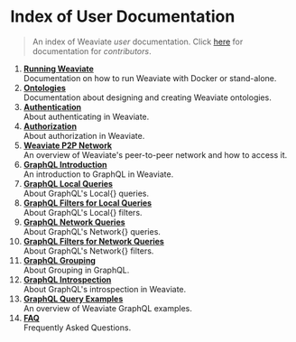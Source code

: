 # Index of User Documentation

> An index of Weaviate _user_ documentation.
> Click [here](../contribute/index.md) for documentation for _contributors_.

1. [**Running Weaviate**](./running-weaviate.md)<br>Documentation on how to run Weaviate with Docker or stand-alone.
2. [**Ontologies**](./ontology-schema.md)<br>Documentation about designing and creating Weaviate ontologies.
3. [**Authentication**](./authentication.md)<br>About authenticating in Weaviate.
4. [**Authorization**](./authorization.md)<br>About authorization in Weaviate.
5. [**Weaviate P2P Network**](./peer2peer-network.md)<br>An overview of Weaviate's peer-to-peer network and how to access it.
6. [**GraphQL Introduction**](./graphql_introduction.md)<br>An introduction to GraphQL in Weaviate.
7. [**GraphQL Local Queries**](./graphql_local.md)<br>About GraphQL's Local{} queries.
8. [**GraphQL Filters for Local Queries**](./graphql_filters_local.md)<br>About GraphQL's Local{} filters.
9. [**GraphQL Network Queries**](./graphql_network.md)<br>About GraphQL's Network{} queries.
10. [**GraphQL Filters for Network Queries**](./graphql_filters_network.md)<br>About GraphQL's Network{} filters.
11. [**GraphQL Grouping**](./graphql_grouping.md)<br>About Grouping in GraphQL.
12. [**GraphQL Introspection**](./graphql_introspection.md)<br>About GraphQL's introspection in Weaviate.
13. [**GraphQL Query Examples**](./graphql_query-API-examples.md)<br>An overview of Weaviate GraphQL examples.
14. [**FAQ**](./FAQ.md)<br>Frequently Asked Questions.
